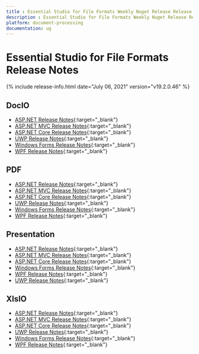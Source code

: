 ```yaml
---
title : Essential Studio for File Formats Weekly Nuget Release Release Notes  
description : Essential Studio for File Formats Weekly Nuget Release Release Notes  
platform: document-processing
documentation: ug
---
```


# Essential Studio for File Formats  Release Notes  

{% include release-info.html date="July 06, 2021" version="v19.2.0.46" %} 

## DocIO

* [ASP.NET Release Notes](/aspnet/release-notes/v19.2.0.46#docio){:target="_blank"}
* [ASP.NET MVC Release Notes](/aspnetmvc/release-notes/v19.2.0.46#docio){:target="_blank"}
* [ASP.NET Core Release Notes](/aspnet-core/release-notes/v19.2.0.46#docio){:target="_blank"}
* [UWP Release Notes](/uwp/release-notes/v19.2.0.46#docio){:target="_blank"}
* [Windows Forms Release Notes](/windowsforms/release-notes/v19.2.0.46#docio){:target="_blank"}
* [WPF Release Notes](/wpf/release-notes/v19.2.0.46#docio){:target="_blank"}


## PDF

* [ASP.NET Release Notes](/aspnet/release-notes/v19.2.0.46#pdf){:target="_blank"}
* [ASP.NET MVC Release Notes](/aspnetmvc/release-notes/v19.2.0.46#pdf){:target="_blank"}
* [ASP.NET Core Release Notes](/aspnet-core/release-notes/v19.2.0.46#pdf){:target="_blank"}
* [UWP Release Notes](/uwp/release-notes/v19.2.0.46#pdf){:target="_blank"}
* [Windows Forms Release Notes](/windowsforms/release-notes/v19.2.0.46#pdf){:target="_blank"}
* [WPF Release Notes](/wpf/release-notes/v19.2.0.46#pdf){:target="_blank"}


## Presentation

* [ASP.NET Release Notes](/aspnet/release-notes/v19.2.0.46#presentation){:target="_blank"}
* [ASP.NET MVC Release Notes](/aspnetmvc/release-notes/v19.2.0.46#presentation){:target="_blank"}
* [ASP.NET Core Release Notes](/aspnet-core/release-notes/v19.2.0.46#presentation){:target="_blank"}
* [Windows Forms Release Notes](/windowsforms/release-notes/v19.2.0.46#presentation){:target="_blank"}
* [WPF Release Notes](/wpf/release-notes/v19.2.0.46#presentation){:target="_blank"}
* [UWP Release Notes](/uwp/release-notes/v19.2.0.46#presentation){:target="_blank"}


## XlsIO

* [ASP.NET Release Notes](/aspnet/release-notes/v19.2.0.46#xlsio){:target="_blank"}
* [ASP.NET MVC Release Notes](/aspnetmvc/release-notes/v19.2.0.46#xlsio){:target="_blank"}
* [ASP.NET Core Release Notes](/aspnet-core/release-notes/v19.2.0.46#xlsio){:target="_blank"}
* [UWP Release Notes](/uwp/release-notes/v19.2.0.46#xlsio){:target="_blank"}
* [Windows Forms Release Notes](/windowsforms/release-notes/v19.2.0.46#xlsio){:target="_blank"}
* [WPF Release Notes](/wpf/release-notes/v19.2.0.46#xlsio){:target="_blank"}